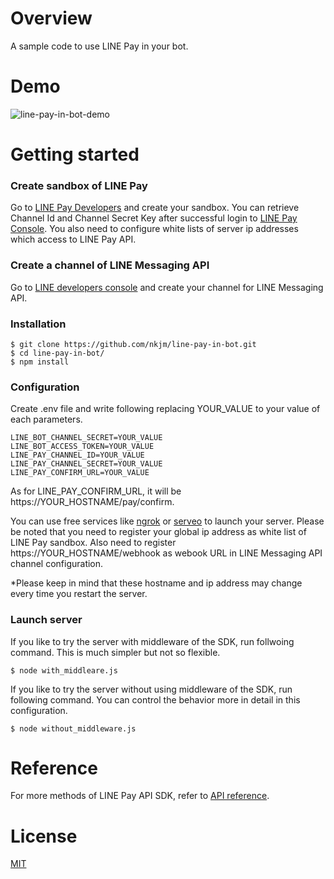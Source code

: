 # Overview

A sample code to use LINE Pay in your bot.

# Demo

![line-pay-in-bot-demo](https://www.dropbox.com/s/czpevjfkbl4phaf/line-pay-in-bot-demo.gif?raw=1)

# Getting started

### Create sandbox of LINE Pay

Go to [LINE Pay Developers](https://pay.line.me/developers/techsupport/sandbox/creation) and create your sandbox.
You can retrieve Channel Id and Channel Secret Key after successful login to [LINE Pay Console](https://pay.line.me/login). You also need to configure white lists of server ip addresses which access to LINE Pay API.

### Create a channel of LINE Messaging API

Go to [LINE developers console](https://developers.line.me) and create your channel for LINE Messaging API.

### Installation

```
$ git clone https://github.com/nkjm/line-pay-in-bot.git
$ cd line-pay-in-bot/
$ npm install
```

### Configuration

Create .env file and write following replacing YOUR_VALUE to your value of each parameters.

```.env
LINE_BOT_CHANNEL_SECRET=YOUR_VALUE
LINE_BOT_ACCESS_TOKEN=YOUR_VALUE
LINE_PAY_CHANNEL_ID=YOUR_VALUE
LINE_PAY_CHANNEL_SECRET=YOUR_VALUE
LINE_PAY_CONFIRM_URL=YOUR_VALUE
```

As for LINE_PAY_CONFIRM_URL, it will be https://YOUR_HOSTNAME/pay/confirm.

You can use free services like [ngrok](https://ngrok.com) or [serveo](https://serveo.net) to launch your server.
Please be noted that you need to register your global ip address as white list of LINE Pay sandbox. Also need to register https://YOUR_HOSTNAME/webhook as webook URL in LINE Messaging API channel configuration.

\*Please keep in mind that these hostname and ip address may change every time you restart the server.

### Launch server

If you like to try the server with middleware of the SDK, run follwoing command. This is much simpler but not so flexible.

```
$ node with_middleare.js
```

If you like to try the server without using middleware of the SDK, run following command. You can control the behavior more in detail in this configuration.

```
$ node without_middleware.js
```

# Reference

For more methods of LINE Pay API SDK, refer to [API reference](https://nkjm.github.io/line-pay/LinePay.html).

# License

[MIT](./LICENSE)
